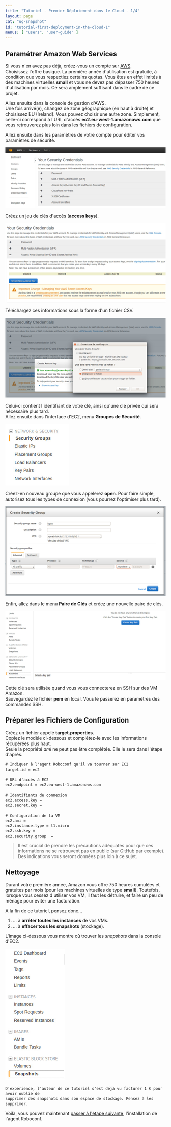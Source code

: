 ```yaml
---
title: "Tutoriel - Premier Déploiement dans le Cloud - 1/4"
layout: page
cat: "ug-snapshot"
id: "tutorial-first-deployment-in-the-cloud-1"
menus: [ "users", "user-guide" ]
---
```


## Paramétrer Amazon Web Services

Si vous n'en avez pas déjà, créez-vous un compte sur [AWS](http://aws.amazon.com/fr/).    
Choisissez l'offre basique. La première année d'utilisation est gratuite, à condition que vous respectiez certains quotas.
Vous êtes en effet limités à des machines virtuelles **small** et vous ne devez pas dépasser 750 
heures d'utilisation par mois. Ce sera amplement suffisant dans le cadre de ce projet.

Allez ensuite dans la console de gestion d'AWS.  
Une fois arrivé(e), changez de zone géographique (en haut à droite) et choisissez EU (Ireland).
Vous pouvez choisir une autre zone. Simplement, celle-ci correspond à l'URL d'accès **ec2.eu-west-1.amazonaws.com**
que vous retrouverez plus loin dans les fichiers de configuration.

Allez ensuite dans les paramètres de votre compte pour éditer vos paramètres de sécurité.

<img src="/resources/img/tutorial-aws-security-credentials.jpg" alt="Paramètres de sécurité" class="gs" />

Créez un jeu de clés d'accès (**access keys**).

<img src="/resources/img/tutorial-aws-new-access-key.jpg" alt="Créer une nouvelle clé d'accès" class="gs" />

Téléchargez ces informations sous la forme d'un fichier CSV.

<img src="/resources/img/tutorial-aws-download-access-key.jpg" alt="Télécharger la nouvelle clé d'accès" class="gs" />

Celui-ci contient l'identifiant de votre clé, ainsi qu'une clé privée qui sera nécessaire plus tard.  
Allez ensuite dans l'interface d'EC2, menu **Groupes de Sécurité**.

<img src="/resources/img/tutorial-aws-security-groups-menu.jpg" alt="Accéder aux groupes de sécurité" />

Créez-en nouveau groupe que vous appelerez **open**. Pour faire simple, autorisez tous les types de connexion
(vous pourrez l'optimiser plus tard).

<img src="/resources/img/tutorial-aws-new-security-group.jpg" alt="Nouveau groupe de sécurité" class="gs" />

Enfin, allez dans le menu **Paire de Clés** et créez une nouvelle paire de clés.

<img src="/resources/img/tutorial-aws-new-key-pair.jpg" alt="Nouvelle paire de clés" class="gs" />

Cette clé sera utilisée quand vous vous connecterez en SSH sur des VM Amazon.  
Sauvegardez le fichier **pem** en local. Vous le passerez en paramètres des commandes SSH.


## Préparer les Fichiers de Configuration

Créez un fichier appelé **target.properties**.  
Copiez le modèle ci-dessous et complétez-le avec les informations récupérées plus haut.  
Seule la propriété *ami* ne peut pas être complétée. Elle le sera dans l'étape d'après.

```properties
# Indiquer à l'agent Roboconf qu'il va tourner sur EC2
target.id = ec2

# URL d'accès à EC2
ec2.endpoint = ec2.eu-west-1.amazonaws.com

# Identifiants de connexion
ec2.access.key = 
ec2.secret.key = 

# Configuration de la VM
ec2.ami	= 
ec2.instance.type = t1.micro
ec2.ssh.key = 
ec2.security.group	= 
```

> Il est crucial de prendre les précautions adéquates pour que ces informations ne se retrouvent pas en public 
> (sur GitHub par exemple).  
> Des indications vous seront données plus loin à ce sujet.


## Nettoyage

Durant votre première année, Amazon vous offre 750 heures cumulées et gratuites par mois (pour les machines
virtuelles de type **small**). Toutefois, lorsque vous cessez d'utiliser vos VM, il faut les détruire, et
faire un peu de ménage pour éviter une facturation.

A la fin de ce tutoriel, pensez donc...

1. ... à **arrêter toutes les instances** de vos VMs.
2. ... à **effacer tous les snapshots** (stockage).

L'image ci-dessous vous montre où trouver les *snapshots* dans la console d'EC2.

<img src="/resources/img/tutorial-aws-snapshots.jpg" alt="Emplacement des snapshots" />

<!-- -->

	D'expérience, l'auteur de ce tutoriel s'est déjà vu facturer 1 € pour avoir oublié de 
	supprimer des snapshots dans son espace de stockage. Pensez à les supprimer.

Voilà, vous pouvez maintenant [passer à l'étape suivante](tutoriel-premier-deploiement-dans-le-cloud-2.html),
l'installation de l'agent Roboconf.
